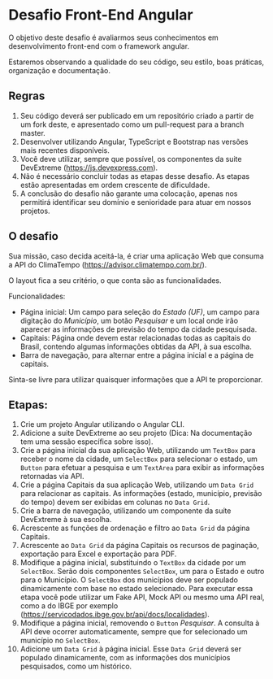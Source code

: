 # Desafio Front-End Angular

O objetivo deste desafio é avaliarmos seus conhecimentos em desenvolvimento front-end com o framework angular.

Estaremos observando a qualidade do seu código, seu estilo, boas práticas, organização e documentação.

## Regras

1. Seu código deverá ser publicado em um repositório criado a partir de um fork deste, e apresentado como um pull-request para a branch master.
2. Desenvolver utilizando Angular, TypeScript e Bootstrap nas versões mais recentes disponíveis.
3. Você deve utilizar, sempre que possível, os componentes da suite DevExtreme (https://js.devexpress.com).
4. Não é necessário concluir todas as etapas desse desafio. As etapas estão apresentadas em ordem crescente de dificuldade.
5. A conclusão do desafio não garante uma colocação, apenas nos permitirá identificar seu domínio e senioridade para atuar em nossos projetos.

## O desafio

Sua missão, caso decida aceitá-la, é criar uma aplicação Web que consuma a API do ClimaTempo (https://advisor.climatempo.com.br/).

O layout fica a seu critério, o que conta são as funcionalidades.

Funcionalidades:

- Página inicial: Um campo para seleção do *Estado (UF)*, um campo para digitação do *Município*, um botão *Pesquisar* e um local onde irão aparecer as informações de previsão do tempo da cidade pesquisada.
- Capitais: Página onde devem estar relacionadas todas as capitais do Brasil, contendo algumas informações obtidas da API, à sua escolha.
- Barra de navegação, para alternar entre a página inicial e a página de capitais.

Sinta-se livre para utilizar quaisquer informações que a API te proporcionar.

## Etapas:

1. Crie um projeto Angular utilizando o Angular CLI.
2. Adicione a suite DevExtreme ao seu projeto (Dica: Na documentação tem uma sessão específica sobre isso).
3. Crie a página inicial da sua aplicação Web, utilizando um `TextBox` para receber o nome da cidade, um `SelectBox` para selecionar o estado, um `Button` para efetuar a pesquisa e um `TextArea` para exibir as informações retornadas via API.
4. Crie a página Capitais da sua aplicação Web, utilizando um `Data Grid` para relacionar as capitais. As informações (estado, município, previsão do tempo) devem ser exibidas em colunas no `Data Grid`.
5. Crie a barra de navegação, utilizando um componente da suíte DevExtreme à sua escolha.
6. Acrescente as funções de ordenação e filtro ao `Data Grid` da página Capitais.
8. Acrescente ao `Data Grid` da página Capitais os recursos de paginação, exportação para Excel e exportação para PDF.
8. Modifique a página inicial, substituindo o `TextBox` da cidade por um `SelectBox`. Serão dois componentes `SelectBox`, um para o Estado e outro para o Município. O `SelectBox` dos municípios deve ser populado dinamicamente com base no estado selecionado. Para executar essa etapa você pode utilizar um Fake API, Mock API ou mesmo uma API real, como a do IBGE por exemplo (https://servicodados.ibge.gov.br/api/docs/localidades).
9. Modifique a página inicial, removendo o `Button` *Pesquisar*. A consulta à API deve ocorrer automaticamente, sempre que for selecionado um município no `SelectBox`.
10. Adicione um `Data Grid` à página inicial. Esse `Data Grid` deverá ser populado dinamicamente, com as informações dos municípios pesquisados, como um histórico.
